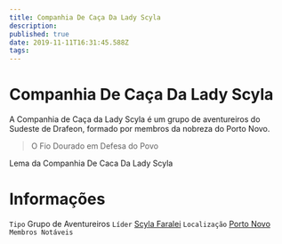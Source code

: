 ```yaml
---
title: Companhia De Caça Da Lady Scyla
description: 
published: true
date: 2019-11-11T16:31:45.588Z
tags: 
---
```


<!-- SUBTITLE: Visão geral sobre Companhia De Caça Da Lady Scyla -->

# Companhia De Caça Da Lady Scyla
A Companhia de Caça da Lady Scyla é um grupo de aventureiros do Sudeste de Drafeon, formado por membros da nobreza do Porto Novo.

> O Fio Dourado em Defesa do Povo

Lema da Companhia De Caca Da Lady Scyla

# Informações
`Tipo` Grupo de Aventureiros
`Líder` [Scyla Faralei]()
`Localização` [Porto Novo]()
`Membros Notáveis`


